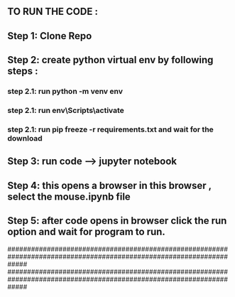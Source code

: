 <h2> TO RUN THE CODE : </h2>


<h2> Step 1:  Clone Repo </h2>
<h2> Step 2:  create python virtual env by following  steps : </h2>
<h3> step 2.1:   run python -m venv env  </h3>
<h3> step 2.1:  run env\Scripts\activate  </h3>
<h3> step 2.1:  run pip freeze -r requirements.txt  and wait for the download</h3>
<h2>Step 3: run code -->    jupyter notebook </h2>
<h2>Step 4: this opens a browser in this browser , select the mouse.ipynb file </h2>
<h2>Step 5: after code opens in browser click the run option and wait for program to run. </h2>


#####################################################################################################################
#####################################################################################################################
